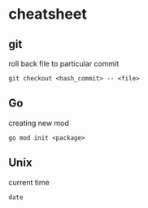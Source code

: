 # cheatsheet
## git
roll back file to particular commit
```
git checkout <hash_commit> -- <file>
```

## Go
creating new mod
```
go mod init <package>
```
## Unix
current time
```
date
```
